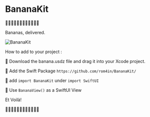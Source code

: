 # BananaKit

🍌🍌🍌🍌🍌🍌🍌🍌🍌🍌🍌🍌

Bananas, delivered. 

![BananaKit](https://user-images.githubusercontent.com/19999134/78049044-76833e00-7372-11ea-9424-8527683da286.gif)


How to add to your project :

🍌 Download the banana.usdz file and drag it into your Xcode project. 

🍌 Add the Swift Package `https://github.com/rom4in/BananaKit/`

🍌 add `import BananaKit` under `import SwiftUI`

🍌 Use `BananaView()` as a SwiftUI View

Et Voilà!

🍌🍌🍌🍌🍌🍌🍌🍌🍌🍌🍌🍌
